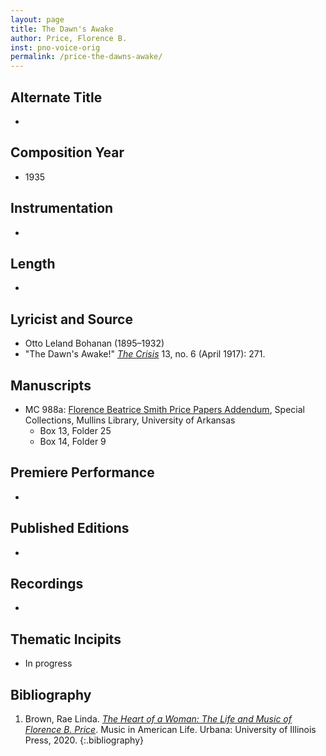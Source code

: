 ```yaml
---
layout: page
title: The Dawn's Awake
author: Price, Florence B.
inst: pno-voice-orig
permalink: /price-the-dawns-awake/
---
```


## Alternate Title
- 

## Composition Year
- 1935

## Instrumentation
- 

## Length
- 

## Lyricist and Source
- Otto Leland Bohanan (1895&ndash;1932)
- "The Dawn's Awake!" [*The Crisis*](https://books.google.com/books?id=5VkEAAAAMBAJ) 13, no. 6 (April 1917): 271.

## Manuscripts
- MC 988a: <a href="https://uark.as.atlas-sys.com/repositories/2/resources/1522" target="_blank">Florence Beatrice Smith Price Papers Addendum</a>, Special Collections, Mullins Library, University of Arkansas
    * Box 13, Folder 25
    * Box 14, Folder 9

## Premiere Performance
- 

## Published Editions
- 

## Recordings
- 

## Thematic Incipits
- In progress

## Bibliography
1. Brown, Rae Linda. <a href="https://www.worldcat.org/title/1122800180" target="_blank">*The Heart of a Woman: The Life and Music of Florence B. Price*</a>. Music in American Life. Urbana: University of Illinois Press, 2020.
{:.bibliography}

